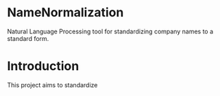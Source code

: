 # NameNormalization
Natural Language Processing tool for standardizing company names to a standard form.

# Introduction
This project aims to standardize 